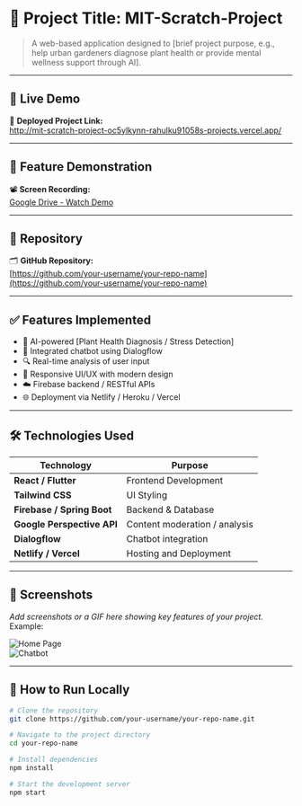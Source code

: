 # 🌿 Project Title: MIT-Scratch-Project

> A web-based application designed to [brief project purpose, e.g., help urban gardeners diagnose plant health or provide mental wellness support through AI].

---

## 🚀 Live Demo

🔗 **Deployed Project Link:**  
http://mit-scratch-project-oc5ylkynn-rahulku91058s-projects.vercel.app/

---

## 🎥 Feature Demonstration

📽️ **Screen Recording:**  
[Google Drive - Watch Demo](https://drive.google.com/your-screen-recording-link)

---

## 📁 Repository

🗂️ **GitHub Repository:**  
[https://github.com/your-username/your-repo-name](https://github.com/your-username/your-repo-name)

---

## ✅ Features Implemented

- 🌱 AI-powered [Plant Health Diagnosis / Stress Detection]
- 💬 Integrated chatbot using Dialogflow
- 🔍 Real-time analysis of user input
- 📱 Responsive UI/UX with modern design
- ☁️ Firebase backend / RESTful APIs
- 🌐 Deployment via Netlify / Heroku / Vercel

---

## 🛠️ Technologies Used

| Technology       | Purpose                         |
|------------------|----------------------------------|
| **React / Flutter** | Frontend Development             |
| **Tailwind CSS** | UI Styling                       |
| **Firebase / Spring Boot** | Backend & Database              |
| **Google Perspective API** | Content moderation / analysis   |
| **Dialogflow**   | Chatbot integration              |
| **Netlify / Vercel** | Hosting and Deployment          |

---

## 📸 Screenshots

_Add screenshots or a GIF here showing key features of your project._  
Example:

![Home Page](screenshots/home.png)  
![Chatbot](screenshots/chatbot.png)

---

## 📂 How to Run Locally

```bash
# Clone the repository
git clone https://github.com/your-username/your-repo-name.git

# Navigate to the project directory
cd your-repo-name

# Install dependencies
npm install

# Start the development server
npm start
